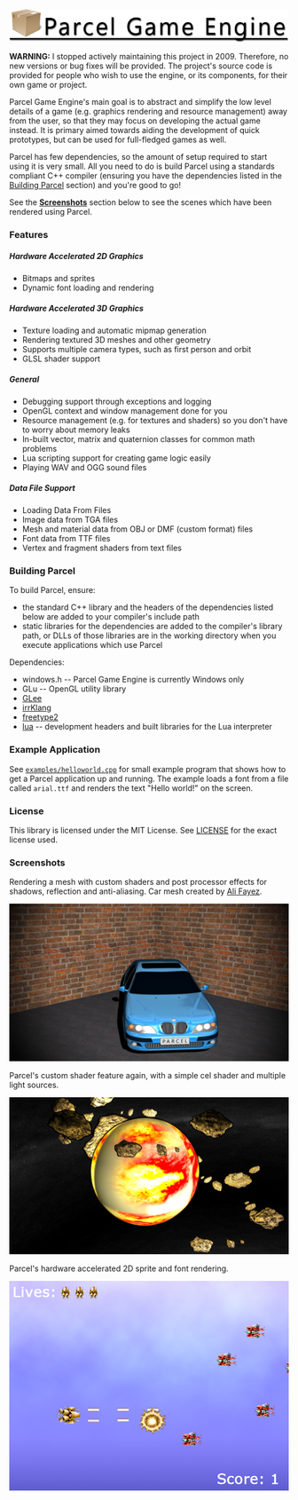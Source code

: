 ![Parcel Game Engine](https://github.com/DonaldWhyte/parcel-game-engine/raw/wiki/parcel_logo.png)

**WARNING:** I stopped actively maintaining this project in 2009. Therefore, no new versions or bug fixes will be provided. The project's source code is provided for people who wish to use the engine, or its components, for their own game or project.

Parcel Game Engine's main goal is to abstract and simplify the low level details of a game (e.g. graphics rendering and resource management) away from the user, so that they may focus on developing the actual game instead. It is primary aimed towards aiding the development of quick prototypes, but can be used for full-fledged games as well.

Parcel has few dependencies, so the amount of setup required to start using it is very small. All you need to do is build Parcel using a standards compliant C++ compiler (ensuring you have the dependencies listed in the [Building Parcel](#building-parcel) section) and you're good to go!

See the [**Screenshots**](#screenshots) section below to see the scenes which have been rendered using Parcel.

### Features

##### Hardware Accelerated 2D Graphics

* Bitmaps and sprites
* Dynamic font loading and rendering

##### Hardware Accelerated 3D Graphics

* Texture loading and automatic mipmap generation
* Rendering textured 3D meshes and other geometry
* Supports multiple camera types, such as first person and orbit
* GLSL shader support

##### General

* Debugging support through exceptions and logging
* OpenGL context and window management done for you
* Resource management (e.g. for textures and shaders) so you don't have to worry about memory leaks
* In-built vector, matrix and quaternion classes for common math problems
* Lua scripting support for creating game logic easily
* Playing WAV and OGG sound files

##### Data File Support

* Loading Data From Files
* Image data from TGA files
* Mesh and material data from OBJ or DMF (custom format) files
* Font data from TTF files
* Vertex and fragment shaders from text files

### Building Parcel

To build Parcel, ensure:

* the standard C++ library and the headers of the dependencies listed below are added to your compiler's include path
* static libraries for the dependencies are added to the compiler's library path, or DLLs of those libraries are in the working directory when you execute applications which use Parcel

Dependencies:

* windows.h -- Parcel Game Engine is currently Windows only
* GLu -- OpenGL utility library
* [GLee](https://www.opengl.org/sdk/libs/GLee/)
* [irrKlang](http://www.ambiera.com/irrklang/)
* [freetype2](http://freetype.sourceforge.net/freetype2/)
* [lua](http://www.lua.org/) -- development headers and built libraries for the Lua interpreter

### Example Application

See [`examples/helloworld.cpp`](https://github.com/DonaldWhyte/parcel-game-engine/blob/master/examples/helloworld.cpp) for small example program that shows how to get a Parcel application up and running. The example loads a font from a file called `arial.ttf` and renders the text "Hello world!" on the screen.

### License

This library is licensed under the MIT License. See [LICENSE](https://github.com/DonaldWhyte/parcel-game-engine/raw/master/LICENSE) for the exact license used.

### Screenshots

Rendering a mesh with custom shaders and post processor effects for shadows, reflection and anti-aliasing. Car mesh created by [Ali Fayez](http://www.ali3d.8m.com/).

[![rendering mesh with custom shaders](https://github.com/DonaldWhyte/parcel-game-engine/raw/wiki/Parcel%20Game%20Engine%20Screenshot%201.png)](https://github.com/DonaldWhyte/parcel-game-engine/raw/wiki/Parcel%20Game%20Engine%20Screenshot%201.png)

Parcel's custom shader feature again, with a simple cel shader and multiple light sources.

[![custom shaders in use for a 3D space space](https://github.com/DonaldWhyte/parcel-game-engine/raw/wiki/Parcel%20Game%20Engine%20Screenshot%202.png)](https://github.com/DonaldWhyte/parcel-game-engine/raw/wiki/Parcel%20Game%20Engine%20Screenshot%202.png)

Parcel's hardware accelerated 2D sprite and font rendering.

[![hardware accelerated 2D sprite and text rendering](https://github.com/DonaldWhyte/parcel-game-engine/raw/wiki/Parcel%20Game%20Engine%20Screenshot%203.png)](https://github.com/DonaldWhyte/parcel-game-engine/raw/wiki/Parcel%20Game%20Engine%20Screenshot%203.png)
